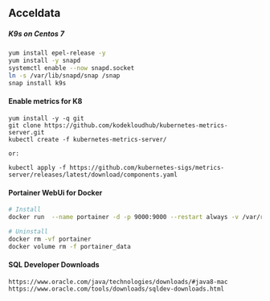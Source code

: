 ## Acceldata

##### K9s on Centos 7

```bash
yum install epel-release -y
yum install -y snapd
systemctl enable --now snapd.socket
ln -s /var/lib/snapd/snap /snap
snap install k9s
```

#### Enable metrics for K8
```
yum install -y -q git
git clone https://github.com/kodekloudhub/kubernetes-metrics-server.git
kubectl create -f kubernetes-metrics-server/

or:

kubectl apply -f https://github.com/kubernetes-sigs/metrics-server/releases/latest/download/components.yaml
```
#### Portainer WebUi for Docker
```bash
# Install
docker run  --name portainer -d -p 9000:9000 --restart always -v /var/run/docker.sock:/var/run/docker.sock -v /opt/portainer:/data portainer/portainer:latest

# Uninstall
docker rm -vf portainer
docker volume rm -f portainer_data
```

#### SQL Developer Downloads
```
https://www.oracle.com/java/technologies/downloads/#java8-mac
https://www.oracle.com/tools/downloads/sqldev-downloads.html
```
